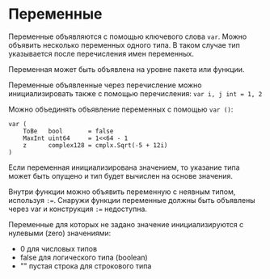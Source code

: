 # Переменные

Переменные объявляются с помощью ключевого слова `var`. Можно объявить несколько переменных одного типа. В таком случае тип указывается после перечисления имен переменных.

Переменная может быть объявлена на уровне пакета или функции.

Переменные объявленные через перечисление можно инициализировать также с помощью перечисления:
`var i, j int = 1, 2`

Можно объединять объявление переменных с помощью `var ()`:
```
var (
	ToBe   bool       = false
	MaxInt uint64     = 1<<64 - 1
	z      complex128 = cmplx.Sqrt(-5 + 12i)
)
```

Если переменная инициализирована значением, то указание типа может быть опущено и тип будет вычислен на основе значения.

Внутри функции можно объявить переменную с неявным типом, используя `:=`. Снаружи функции переменные должны быть объявлены через var и конструкция `:=` недоступна.

Переменные для которых не задано значение инициализируются с нулевыми (zero) значениями:
- 0 для числовых типов
- false для логического типа (boolean)
- "" пустая строка для строкового типа

